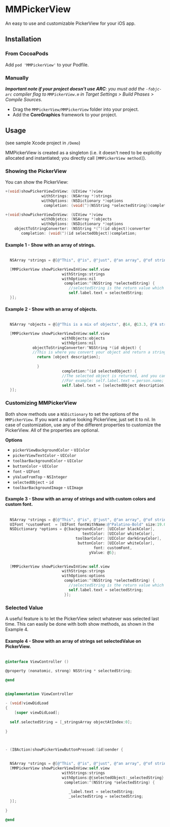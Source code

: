 MMPickerView
============

An easy to use and customizable PickerView for your iOS app.


## Installation

### From CocoaPods

Add `pod 'MMPickerView'` to your Podfile.

### Manually

_**Important note if your project doesn't use ARC**: you must add the `-fobjc-arc` compiler flag to `MMPickerView.m` in Target Settings > Build Phases > Compile Sources._

* Drag the `MMPickerView/MMPickerView` folder into your project.
* Add the **CoreGraphics** framework to your project.

## Usage

(see sample Xcode project in `/Demo`)

MMPickerView is created as a singleton (i.e. it doesn't need to be explicitly allocated and instantiated; you directly call `[MMPickerView method]`).

### Showing the PickerView

You can show the PickerView:

```objective-c
+(void)showPickerViewInView: (UIView *)view
                withStrings: (NSArray *)strings
                withOptions: (NSDictionary *)options
                 completion: (void(^)(NSString *selectedString))completion;

+(void)showPickerViewInView: (UIView *)view
                withObjetcs: (NSArray *)objects
                withOptions: (NSDictionary *)options
    objectToStringConverter: (NSString *(^)(id object))converter
       completion: (void(^)(id selectedObject))completion;
```


#### Example 1 - Show with an array of strings.
```objective-c
  
  NSArray *strings = @[@"This", @"is", @"just", @"an array", @"of strings."];

  [MMPickerView showPickerViewInView:self.view
                         withStrings:strings
                         withOptions:nil
                          completion:^(NSString *selectedString) {
   							//selectedString is the return value which you can use as you wish
                            self.label.text = selectedString;
  }];
```

#### Example 2 - Show with an array of objects.
```objective-c
    
  NSArray *objects = @[@"This is a mix of objects", @14, @13.3, @"A string", @1000];

  [MMPickerView showPickerViewInView:self.view
   						 withObjects:objects
					     withOptions:nil
		    objectToStringConverter:^NSString *(id object) {
			//This is where you convert your object and return a string, for eg. return person.name;
	          return [object description];
   
              }
						 completion:^(id selectedObject) {
					     //The selected object is returned, and you can use the value as you wish
					     //For example: self.label.text = person.name;
					     self.label.text = [selectedObject description];
  }];
```

### Customizing MMPickerView
Both show methods use a `NSDictionary` to set the options of the `MMPickerView`. If you want a native looking PickerView, just set it to nil. In case of customization, use any of the different properties to customize the PickerView. All of the properties are optional.

**Options**

- `pickerViewBackgroundColor` - `UIColor`
- `pickerViewTextColor` - `UIColor`
- `toolbarBackgroundColor` - `UIColor`
- `buttonColor` - `UIColor`
- `font` - `UIFont` 
- `yValueFromTop` - `NSInteger`
- `selectedObject` - `id`
- `toolbarBackgroundImage` - `UIImage`


#### Example 3 - Show with an array of strings and with custom colors and custom font.
```objective-c
  
  NSArray *strings = @[@"This", @"is", @"just", @"an array", @"of strings."];
  UIFont *customFont  = [UIFont fontWithName:@"Palatino-Bold" size:19.0];
  NSDictionary *options = @{backgroundColor: [UIColor blackColor],
                                  textColor: [UIColor whiteColor],
                               toolbarColor: [UIColor darkGrayColor],
                                buttonColor: [UIColor whiteColor],
                                       font: customFont,
                                     yValue: @5};

  
  [MMPickerView showPickerViewInView:self.view
                         withStrings:strings
                         withOptions:options
                          completion:^(NSString *selectedString) {
                            //selectedString is the return value which you can use as you wish
                            self.label.text = selectedString;
                          }];
```

### Selected Value
A useful feature is to let the PickerView select whatever was selected last time. This can easily be done with both show methods, as shown in the Example 4.



#### Example 4 - Show with an array of strings set selectedValue on PickerView.

```objective-c
  
@interface ViewController ()

@property (nonatomic, strong) NSString * selectedString;

@end
  
  
@implementation ViewController

- (void)viewDidLoad
{
    [super viewDidLoad];
  
  self.selectedString = [_stringsArray objectAtIndex:0];
  
}


  
- (IBAction)showPickerViewButtonPressed:(id)sender {

  
  NSArray *strings = @[@"This", @"is", @"just", @"an array", @"of strings."];
  [MMPickerView showPickerViewInView:self.view
                         withStrings:strings
                         withOptions:@{selectedObject:_selectedString}
                          completion:^(NSString *selectedString) {
    
                            _label.text = selectedString;
                            _selectedString = selectedString;
  }];
  
}

@end  
```




